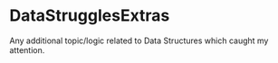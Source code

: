 # DataStrugglesExtras
Any additional topic/logic related to Data Structures which caught my attention.  

